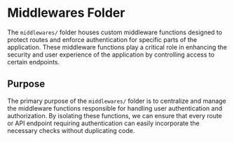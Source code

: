 # Middlewares Folder

The `middlewares/` folder houses custom middleware functions designed to protect routes and enforce authentication for specific parts of the application. These middleware functions play a critical role in enhancing the security and user experience of the application by controlling access to certain endpoints.

## Purpose

The primary purpose of the `middlewares/` folder is to centralize and manage the middleware functions responsible for handling user authentication and authorization. By isolating these functions, we can ensure that every route or API endpoint requiring authentication can easily incorporate the necessary checks without duplicating code.

